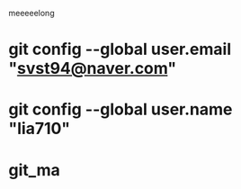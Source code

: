 meeeeelong 

# git config --global user.email "svst94@naver.com"
# git config --global user.name "lia710"

# git_ma
